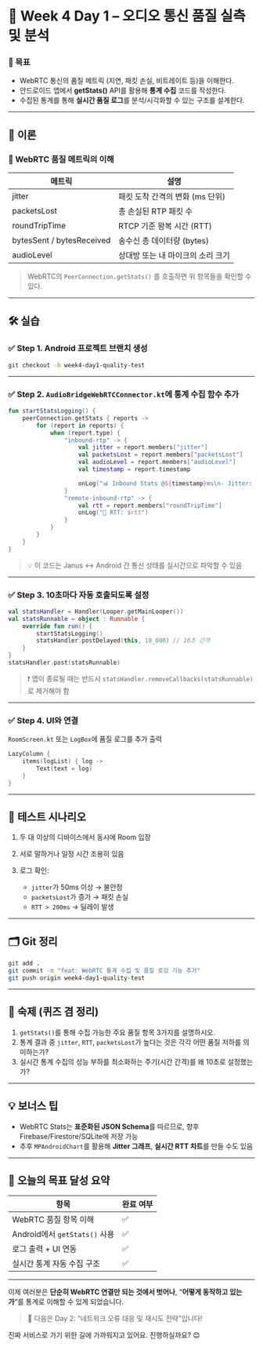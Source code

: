 
# 📘 Week 4 Day 1 – 오디오 통신 품질 실측 및 분석

### 🎯 목표

* WebRTC 통신의 품질 메트릭 (지연, 패킷 손실, 비트레이트 등)을 이해한다.
* 안드로이드 앱에서 **getStats()** API를 활용해 **통계 수집** 코드를 작성한다.
* 수집된 통계를 통해 **실시간 품질 로그**를 분석/시각화할 수 있는 구조를 설계한다.

---

## 🧠 이론

### 📡 WebRTC 품질 메트릭의 이해

| 메트릭                       | 설명                   |
| ------------------------- | -------------------- |
| jitter                    | 패킷 도착 간격의 변화 (ms 단위) |
| packetsLost               | 총 손실된 RTP 패킷 수       |
| roundTripTime             | RTCP 기준 왕복 시간 (RTT)  |
| bytesSent / bytesReceived | 송수신 총 데이터량 (bytes)   |
| audioLevel                | 상대방 또는 내 마이크의 소리 크기  |

> WebRTC의 `PeerConnection.getStats()` 를 호출하면 위 항목들을 확인할 수 있다.

---

## 🛠 실습

### ✅ Step 1. Android 프로젝트 브랜치 생성

```bash
git checkout -b week4-day1-quality-test
```

---

### ✅ Step 2. `AudioBridgeWebRTCConnector.kt`에 통계 수집 함수 추가

```kotlin
fun startStatsLogging() {
    peerConnection.getStats { reports ->
        for (report in reports) {
            when (report.type) {
                "inbound-rtp" -> {
                    val jitter = report.members["jitter"]
                    val packetsLost = report.members["packetsLost"]
                    val audioLevel = report.members["audioLevel"]
                    val timestamp = report.timestamp

                    onLog("📊 Inbound Stats @${timestamp}ms\n- Jitter: $jitter\n- PacketsLost: $packetsLost\n- AudioLevel: $audioLevel")
                }
                "remote-inbound-rtp" -> {
                    val rtt = report.members["roundTripTime"]
                    onLog("🔁 RTT: $rtt")
                }
            }
        }
    }
}
```

> 💡 이 코드는 Janus ↔ Android 간 통신 상태를 실시간으로 파악할 수 있음

---

### ✅ Step 3. 10초마다 자동 호출되도록 설정

```kotlin
val statsHandler = Handler(Looper.getMainLooper())
val statsRunnable = object : Runnable {
    override fun run() {
        startStatsLogging()
        statsHandler.postDelayed(this, 10_000) // 10초 간격
    }
}
statsHandler.post(statsRunnable)
```

> ❗ 앱이 종료될 때는 반드시 `statsHandler.removeCallbacks(statsRunnable)` 로 제거해야 함

---

### ✅ Step 4. UI와 연결

`RoomScreen.kt` 또는 `LogBox`에 품질 로그를 추가 출력

```kotlin
LazyColumn {
    items(logList) { log ->
        Text(text = log)
    }
}
```

---

## 🧪 테스트 시나리오

1. 두 대 이상의 디바이스에서 동시에 Room 입장
2. 서로 말하거나 일정 시간 조용히 있음
3. 로그 확인:

   * `jitter`가 50ms 이상 → 불안정
   * `packetsLost`가 증가 → 패킷 손실
   * `RTT > 200ms` → 딜레이 발생

---

## 🗂 Git 정리

```bash
git add .
git commit -m "feat: WebRTC 통계 수집 및 품질 로깅 기능 추가"
git push origin week4-day1-quality-test
```

---

## 📝 숙제 (퀴즈 겸 정리)

1. `getStats()`를 통해 수집 가능한 주요 품질 항목 3가지를 설명하시오.
2. 통계 결과 중 `jitter`, `RTT`, `packetsLost`가 높다는 것은 각각 어떤 품질 저하를 의미하는가?
3. 실시간 통계 수집의 성능 부하를 최소화하는 주기(시간 간격)를 왜 10초로 설정했는가?

---

## 💡 보너스 팁

* WebRTC Stats는 **표준화된 JSON Schema**를 따르므로, 향후 Firebase/Firestore/SQLite에 저장 가능
* 추후 `MPAndroidChart`를 활용해 **Jitter 그래프**, **실시간 RTT 차트**를 만들 수도 있음

---

## 🎉 오늘의 목표 달성 요약

| 항목                        | 완료 여부 |
| ------------------------- | ----- |
| WebRTC 품질 항목 이해           | ✅     |
| Android에서 `getStats()` 사용 | ✅     |
| 로그 출력 + UI 연동             | ✅     |
| 실시간 통계 자동 수집 구조           | ✅     |

---

이제 여러분은 **단순히 WebRTC 연결만 되는 것에서 벗어나**,
“**어떻게 동작하고 있는가**”를 통계로 이해할 수 있게 되었습니다.

> 🎯 다음은 Day 2: “네트워크 오류 대응 및 재시도 전략”입니다!

진짜 서비스로 가기 위한 길에 가까워지고 있어요.
진행하실까요? 😊